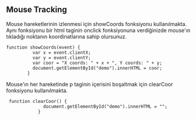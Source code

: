 ## Mouse Tracking
Mouse hareketlerinin izlenmesi için showCoords fonksiyonu kullanılmakta. Aynı fonksiyonu bir html taginin onclick fonksiyonuna verdiğinizde mouse'ın tıkladığı noktanın koordinatlarına sahip olursunuz.

    function showCoords(event) {
              var x = event.clientX;
              var y = event.clientY;
              var coor = "X coords: " + x + ", Y coords: " + y;
              document.getElementById("demo").innerHTML = coor;
            }

Mouse'ın her hareketinde p taginin içerisini boşaltmak için clearCoor fonksiyonu kullanılmakta.

     function clearCoor() {
                  document.getElementById("demo").innerHTML = "";
                }


